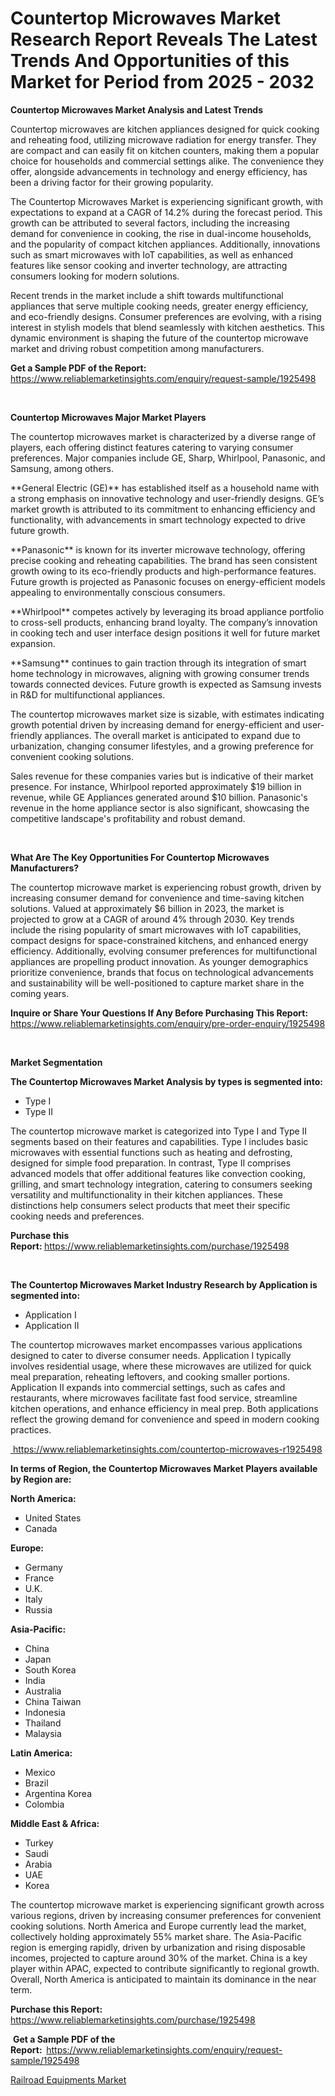 <p><h1>Countertop Microwaves Market Research Report Reveals The Latest Trends And Opportunities of this Market for Period from 2025 - 2032</h1></p><p><strong>Countertop Microwaves Market Analysis and Latest Trends</strong></p>
<p><p>Countertop microwaves are kitchen appliances designed for quick cooking and reheating food, utilizing microwave radiation for energy transfer. They are compact and can easily fit on kitchen counters, making them a popular choice for households and commercial settings alike. The convenience they offer, alongside advancements in technology and energy efficiency, has been a driving factor for their growing popularity.</p><p>The Countertop Microwaves Market is experiencing significant growth, with expectations to expand at a CAGR of 14.2% during the forecast period. This growth can be attributed to several factors, including the increasing demand for convenience in cooking, the rise in dual-income households, and the popularity of compact kitchen appliances. Additionally, innovations such as smart microwaves with IoT capabilities, as well as enhanced features like sensor cooking and inverter technology, are attracting consumers looking for modern solutions.</p><p>Recent trends in the market include a shift towards multifunctional appliances that serve multiple cooking needs, greater energy efficiency, and eco-friendly designs. Consumer preferences are evolving, with a rising interest in stylish models that blend seamlessly with kitchen aesthetics. This dynamic environment is shaping the future of the countertop microwave market and driving robust competition among manufacturers.</p></p>
<p><strong>Get a Sample PDF of the Report:&nbsp;</strong> <a href="https://www.reliablemarketinsights.com/enquiry/request-sample/1925498?utm_campaign=3031&utm_medium=2&utm_source=Github&utm_content=ia&utm_term=28032025&utm_id=countertop-microwaves">https://www.reliablemarketinsights.com/enquiry/request-sample/1925498</a></p>
<p>&nbsp;</p>
<p><strong>Countertop Microwaves Major Market Players</strong></p>
<p><p>The countertop microwaves market is characterized by a diverse range of players, each offering distinct features catering to varying consumer preferences. Major companies include GE, Sharp, Whirlpool, Panasonic, and Samsung, among others.</p><p>**General Electric (GE)** has established itself as a household name with a strong emphasis on innovative technology and user-friendly designs. GE’s market growth is attributed to its commitment to enhancing efficiency and functionality, with advancements in smart technology expected to drive future growth.</p><p>**Panasonic** is known for its inverter microwave technology, offering precise cooking and reheating capabilities. The brand has seen consistent growth owing to its eco-friendly products and high-performance features. Future growth is projected as Panasonic focuses on energy-efficient models appealing to environmentally conscious consumers.</p><p>**Whirlpool** competes actively by leveraging its broad appliance portfolio to cross-sell products, enhancing brand loyalty. The company’s innovation in cooking tech and user interface design positions it well for future market expansion.</p><p>**Samsung** continues to gain traction through its integration of smart home technology in microwaves, aligning with growing consumer trends towards connected devices. Future growth is expected as Samsung invests in R&D for multifunctional appliances.</p><p>The countertop microwaves market size is sizable, with estimates indicating growth potential driven by increasing demand for energy-efficient and user-friendly appliances. The overall market is anticipated to expand due to urbanization, changing consumer lifestyles, and a growing preference for convenient cooking solutions.</p><p>Sales revenue for these companies varies but is indicative of their market presence. For instance, Whirlpool reported approximately $19 billion in revenue, while GE Appliances generated around $10 billion. Panasonic's revenue in the home appliance sector is also significant, showcasing the competitive landscape's profitability and robust demand.</p></p>
<p>&nbsp;</p>
<p><strong>What Are The Key Opportunities For Countertop Microwaves Manufacturers?</strong></p>
<p><p>The countertop microwave market is experiencing robust growth, driven by increasing consumer demand for convenience and time-saving kitchen solutions. Valued at approximately $6 billion in 2023, the market is projected to grow at a CAGR of around 4% through 2030. Key trends include the rising popularity of smart microwaves with IoT capabilities, compact designs for space-constrained kitchens, and enhanced energy efficiency. Additionally, evolving consumer preferences for multifunctional appliances are propelling product innovation. As younger demographics prioritize convenience, brands that focus on technological advancements and sustainability will be well-positioned to capture market share in the coming years.</p></p>
<p><strong>Inquire or Share Your Questions If Any Before Purchasing This Report:</strong> <a href="https://www.reliablemarketinsights.com/enquiry/pre-order-enquiry/1925498?utm_campaign=3031&utm_medium=2&utm_source=Github&utm_content=ia&utm_term=28032025&utm_id=countertop-microwaves">https://www.reliablemarketinsights.com/enquiry/pre-order-enquiry/1925498</a></p>
<p>&nbsp;</p>
<p><strong>Market Segmentation</strong></p>
<p><strong>The Countertop Microwaves Market Analysis by types is segmented into:</strong></p>
<p><ul><li>Type I</li><li>Type II</li></ul></p>
<p><p>The countertop microwave market is categorized into Type I and Type II segments based on their features and capabilities. Type I includes basic microwaves with essential functions such as heating and defrosting, designed for simple food preparation. In contrast, Type II comprises advanced models that offer additional features like convection cooking, grilling, and smart technology integration, catering to consumers seeking versatility and multifunctionality in their kitchen appliances. These distinctions help consumers select products that meet their specific cooking needs and preferences.</p></p>
<p><strong>Purchase this Report:&nbsp;</strong><a href="https://www.reliablemarketinsights.com/purchase/1925498?utm_campaign=3031&utm_medium=2&utm_source=Github&utm_content=ia&utm_term=28032025&utm_id=countertop-microwaves">https://www.reliablemarketinsights.com/purchase/1925498</a></p>
<p>&nbsp;</p>
<p><strong>The Countertop Microwaves Market Industry Research by Application is segmented into:</strong></p>
<p><ul><li>Application I</li><li>Application II</li></ul></p>
<p><p>The countertop microwaves market encompasses various applications designed to cater to diverse consumer needs. Application I typically involves residential usage, where these microwaves are utilized for quick meal preparation, reheating leftovers, and cooking smaller portions. Application II expands into commercial settings, such as cafes and restaurants, where microwaves facilitate fast food service, streamline kitchen operations, and enhance efficiency in meal prep. Both applications reflect the growing demand for convenience and speed in modern cooking practices.</p></p>
<p><a href="https://www.reliablemarketinsights.com/countertop-microwaves-r1925498?utm_campaign=3031&utm_medium=2&utm_source=Github&utm_content=ia&utm_term=28032025&utm_id=countertop-microwaves">&nbsp;https://www.reliablemarketinsights.com/countertop-microwaves-r1925498</a></p>
<p><strong>In terms of Region, the Countertop Microwaves Market Players available by Region are:</strong></p>
<p>
    <p> <strong> North America: </strong>
        <ul>
            <li>United States</li>
            <li>Canada</li>
        </ul>
        </p> 
    <p> <strong> Europe: </strong>
        <ul>
            <li>Germany</li>
            <li>France</li>
            <li>U.K.</li>
            <li>Italy</li>
            <li>Russia</li>
        </ul>
        </p> 
    <p> <strong> Asia-Pacific: </strong>
        <ul>
            <li>China</li>
            <li>Japan</li>
            <li>South Korea</li>
            <li>India</li>
            <li>Australia</li>
            <li>China Taiwan</li>
            <li>Indonesia</li>
            <li>Thailand</li>
            <li>Malaysia</li>
        </ul>
        </p> 
    <p> <strong> Latin America: </strong>
        <ul>
            <li>Mexico</li>
            <li>Brazil</li>
            <li>Argentina Korea</li>
            <li>Colombia</li>
        </ul>
        </p> 
    <p> <strong> Middle East & Africa: </strong>
        <ul>
            <li>Turkey</li>
            <li>Saudi</li>
            <li>Arabia</li>
            <li>UAE</li>
            <li>Korea</li>
        </ul>
    </p>
    </p>
<p><p>The countertop microwave market is experiencing significant growth across various regions, driven by increasing consumer preferences for convenient cooking solutions. North America and Europe currently lead the market, collectively holding approximately 55% market share. The Asia-Pacific region is emerging rapidly, driven by urbanization and rising disposable incomes, projected to capture around 30% of the market. China is a key player within APAC, expected to contribute significantly to regional growth. Overall, North America is anticipated to maintain its dominance in the near term.</p></p>
<p><strong>Purchase this Report: </strong><a href="https://www.reliablemarketinsights.com/purchase/1925498?utm_campaign=3031&utm_medium=2&utm_source=Github&utm_content=ia&utm_term=28032025&utm_id=countertop-microwaves">https://www.reliablemarketinsights.com/purchase/1925498</a></p>
<p>&nbsp;<strong>Get a Sample PDF of the Report:&nbsp;&nbsp;</strong><a href="https://www.reliablemarketinsights.com/enquiry/request-sample/1925498?utm_campaign=3031&utm_medium=2&utm_source=Github&utm_content=ia&utm_term=28032025&utm_id=countertop-microwaves">https://www.reliablemarketinsights.com/enquiry/request-sample/1925498</a></p>
<p><strong></strong></p>
<p><p><a href="https://github.com/akrachveslov/Market-Research-Report-List-1/blob/main/railroad-equipments-market.md?utm_campaign=3031&utm_medium=2&utm_source=Github&utm_content=ia&utm_term=28032025&utm_id=countertop-microwaves">Railroad Equipments Market</a></p></p>
